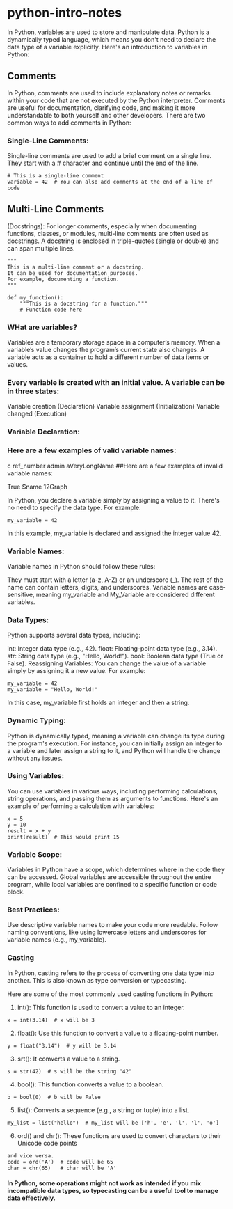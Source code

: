 # python-intro-notes

In Python, variables are used to store and manipulate data. 
Python is a dynamically typed language, which means you don't need to declare the data type of a variable explicitly. 
Here's an introduction to variables in Python:

## Comments

In Python, comments are used to include explanatory notes or remarks within your code that are not executed by the Python interpreter. Comments are useful for documentation, clarifying code, and making it more understandable to both yourself and other developers. There are two common ways to add comments in Python:

### Single-Line Comments: 
Single-line comments are used to add a brief comment on a single line. They start with a # character and continue until the end of the line.

```
# This is a single-line comment
variable = 42  # You can also add comments at the end of a line of code

```

## Multi-Line Comments 
(Docstrings): For longer comments, especially when documenting functions, classes, or modules, multi-line comments are often used as docstrings. A docstring is enclosed in triple-quotes (single or double) and can span multiple lines.

```
"""
This is a multi-line comment or a docstring.
It can be used for documentation purposes.
For example, documenting a function.
"""

def my_function():
    """This is a docstring for a function."""
    # Function code here

```

### WHat are variables?
Variables are a temporary storage space in a computer’s memory. When a variable’s value changes the program’s current state also changes. A variable acts as a container to hold a different number of data items or values. 

### Every variable is created with an initial value. A variable can be in three states:

Variable creation (Declaration)
Variable assignment (Initialization)
Variable changed (Execution)


### Variable Declaration:

### Here are a few examples of valid variable names:

c
ref_number
admin
aVeryLongName
##Here are a few examples of invalid variable names:

True
$name
12Graph

In Python, you declare a variable simply by assigning a value to it. There's no need to specify the data type. For example:

```
my_variable = 42
```
In this example, my_variable is declared and assigned the integer value 42.

### Variable Names:
Variable names in Python should follow these rules:

They must start with a letter (a-z, A-Z) or an underscore (_).
The rest of the name can contain letters, digits, and underscores.
Variable names are case-sensitive, meaning my_variable and My_Variable are considered different variables.

### Data Types:
Python supports several data types, including:

int: Integer data type (e.g., 42).
float: Floating-point data type (e.g., 3.14).
str: String data type (e.g., "Hello, World!").
bool: Boolean data type (True or False).
Reassigning Variables:
You can change the value of a variable simply by assigning it a new value. For example:

```
my_variable = 42
my_variable = "Hello, World!"
```
In this case, my_variable first holds an integer and then a string.

### Dynamic Typing:
Python is dynamically typed, meaning a variable can change its type during the program's execution. For instance, you can initially assign an integer to a variable and later assign a string to it, and Python will handle the change without any issues.

### Using Variables:
You can use variables in various ways, including performing calculations, string operations, and passing them as arguments to functions. Here's an example of performing a calculation with variables:

```
x = 5
y = 10
result = x + y
print(result)  # This would print 15
```
### Variable Scope:
Variables in Python have a scope, which determines where in the code they can be accessed. Global variables are accessible throughout the entire program, while local variables are confined to a specific function or code block.

### Best Practices:

Use descriptive variable names to make your code more readable.
Follow naming conventions, like using lowercase letters and underscores for variable names (e.g., my_variable).

### Casting

In Python, casting refers to the process of converting one data type into another. 
This is also known as type conversion or typecasting.

Here are some of the most commonly used casting functions in Python:

1.    int(): This function is used to convert a value to an integer.
```
x = int(3.14)  # x will be 3
```

2.    float(): Use this function to convert a value to a floating-point number.
```
y = float("3.14")  # y will be 3.14
```
3.    srt(): It comverts a value to a string.
```
s = str(42)  # s will be the string "42"
```
4.    bool(): This function converts a value to a boolean.
```
b = bool(0)  # b will be False
```
5.   list(): Converts a sequence (e.g., a string or tuple) into a list. 
```
my_list = list("hello")  # my_list will be ['h', 'e', 'l', 'l', 'o']
```
6.    ord() and chr(): These functions are used to convert characters to their Unicode code points
```
and vice versa.
code = ord('A')  # code will be 65
char = chr(65)   # char will be 'A'
```
#### In Python, some operations might not work as intended if you mix incompatible data types, so typecasting can be a useful tool to manage data effectively.
